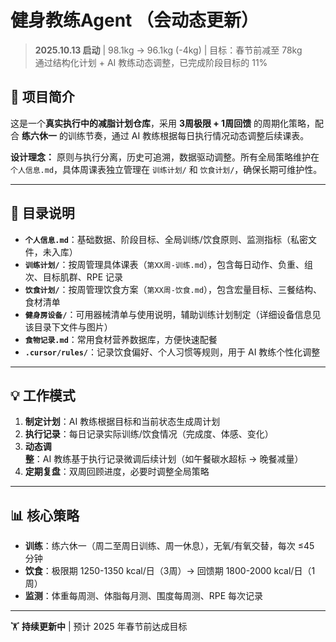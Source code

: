 # 健身教练Agent （会动态更新）

> **2025.10.13 启动** | 98.1kg → 96.1kg (-4kg) | 目标：春节前减至 78kg  
> 通过结构化计划 + AI 教练动态调整，已完成阶段目标的 11%

## 🎯 项目简介

这是一个**真实执行中的减脂计划仓库**，采用 **3周极限 + 1周回馈** 的周期化策略，配合 **练六休一** 的训练节奏，通过 AI 教练根据每日执行情况动态调整后续课表。

**设计理念：** 原则与执行分离，历史可追溯，数据驱动调整。所有全局策略维护在 `个人信息.md`，具体周课表独立管理在 `训练计划/` 和 `饮食计划/`，确保长期可维护性。

---

## 📂 目录说明

- **`个人信息.md`**：基础数据、阶段目标、全局训练/饮食原则、监测指标（私密文件，未入库）
- **`训练计划/`**：按周管理具体课表（`第XX周-训练.md`），包含每日动作、负重、组次、目标肌群、RPE 记录
- **`饮食计划/`**：按周管理饮食方案（`第XX周-饮食.md`），包含宏量目标、三餐结构、食材清单
- **`健身房设备/`**：可用器械清单与使用说明，辅助训练计划制定（详细设备信息见该目录下文件与图片）
- **`食物记录.md`**：常用食材营养数据库，方便快速配餐
- **`.cursor/rules/`**：记录饮食偏好、个人习惯等规则，用于 AI 教练个性化调整

---

## 💡 工作模式

1. **制定计划**：AI 教练根据目标和当前状态生成周计划
2. **执行记录**：每日记录实际训练/饮食情况（完成度、体感、变化）
3. **动态调整**：AI 教练基于执行记录微调后续计划（如午餐碳水超标 → 晚餐减量）
4. **定期复盘**：双周回顾进度，必要时调整全局策略

---

## 📊 核心策略

- **训练**：练六休一（周二至周日训练、周一休息），无氧/有氧交替，每次 ≤45 分钟
- **饮食**：极限期 1250-1350 kcal/日（3周）→ 回馈期 1800-2000 kcal/日（1周）
- **监测**：体重每周测、体脂每月测、围度每周测、RPE 每次记录


---

🏋️ **持续更新中** | 预计 2025 年春节前达成目标

